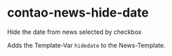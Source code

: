 contao-news-hide-date
=====================

Hide the date from news selected by checkbox

Adds the Template-Var ```hidedate``` to the News-Template.